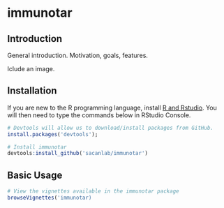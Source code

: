 # immunotar

## Introduction

General introduction. Motivation, goals, features.

Iclude an image.


## Installation

If you are new to the R programming language, install [R and Rstudio](https://posit.co/download/rstudio-desktop/). You will then need to type the commands below in RStudio Console.

```r
# Devtools will allow us to download/install packages from GitHub.
install.packages('devtools');

# Install immunotar
devtools:install_github('sacanlab/immunotar')
```


## Basic Usage

```r
# View the vignettes available in the immunotar package
browseVignettes('immunotar)

```